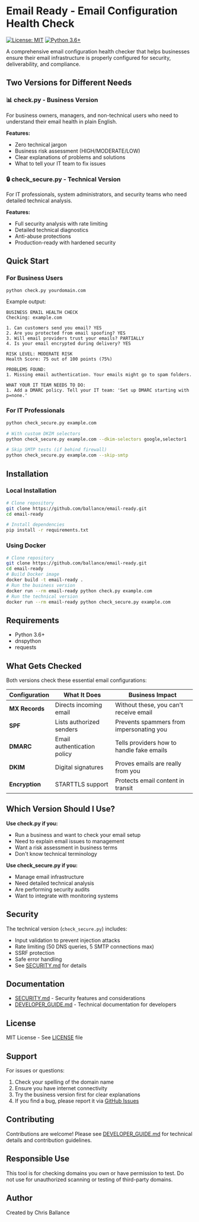 # Email Ready - Email Configuration Health Check

[![License: MIT](https://img.shields.io/badge/License-MIT-yellow.svg)](https://opensource.org/licenses/MIT)
[![Python 3.6+](https://img.shields.io/badge/python-3.6+-blue.svg)](https://www.python.org/downloads/)

A comprehensive email configuration health checker that helps businesses ensure their email infrastructure is properly configured for security, deliverability, and compliance.

## Two Versions for Different Needs

### 📊 check.py - Business Version
For business owners, managers, and non-technical users who need to understand their email health in plain English.

**Features:**
- Zero technical jargon
- Business risk assessment (HIGH/MODERATE/LOW)
- Clear explanations of problems and solutions
- What to tell your IT team to fix issues

### 🔒 check_secure.py - Technical Version
For IT professionals, system administrators, and security teams who need detailed technical analysis.

**Features:**
- Full security analysis with rate limiting
- Detailed technical diagnostics
- Anti-abuse protections
- Production-ready with hardened security

## Quick Start

### For Business Users

```bash
python check.py yourdomain.com
```

Example output:
```
BUSINESS EMAIL HEALTH CHECK
Checking: example.com

1. Can customers send you email? YES
2. Are you protected from email spoofing? YES
3. Will email providers trust your emails? PARTIALLY
4. Is your email encrypted during delivery? YES

RISK LEVEL: MODERATE RISK
Health Score: 75 out of 100 points (75%)

PROBLEMS FOUND:
1. Missing email authentication. Your emails might go to spam folders.

WHAT YOUR IT TEAM NEEDS TO DO:
1. Add a DMARC policy. Tell your IT team: 'Set up DMARC starting with p=none.'
```

### For IT Professionals

```bash
python check_secure.py example.com

# With custom DKIM selectors
python check_secure.py example.com --dkim-selectors google,selector1

# Skip SMTP tests (if behind firewall)
python check_secure.py example.com --skip-smtp
```

## Installation

### Local Installation

```bash
# Clone repository
git clone https://github.com/ballance/email-ready.git
cd email-ready

# Install dependencies
pip install -r requirements.txt
```

### Using Docker

```bash
# Clone repository
git clone https://github.com/ballance/email-ready.git
cd email-ready
# Build Docker image
docker build -t email-ready .
# Run the business version
docker run --rm email-ready python check.py example.com
# Run the technical version
docker run --rm email-ready python check_secure.py example.com
```

## Requirements

- Python 3.6+
- dnspython
- requests

## What Gets Checked

Both versions check these essential email configurations:

| Configuration | What It Does | Business Impact |
|--------------|--------------|-----------------|
| **MX Records** | Directs incoming email | Without these, you can't receive email |
| **SPF** | Lists authorized senders | Prevents spammers from impersonating you |
| **DMARC** | Email authentication policy | Tells providers how to handle fake emails |
| **DKIM** | Digital signatures | Proves emails are really from you |
| **Encryption** | STARTTLS support | Protects email content in transit |

## Which Version Should I Use?

**Use check.py if you:**
- Run a business and want to check your email setup
- Need to explain email issues to management
- Want a risk assessment in business terms
- Don't know technical terminology

**Use check_secure.py if you:**
- Manage email infrastructure
- Need detailed technical analysis
- Are performing security audits
- Want to integrate with monitoring systems

## Security

The technical version (`check_secure.py`) includes:
- Input validation to prevent injection attacks
- Rate limiting (50 DNS queries, 5 SMTP connections max)
- SSRF protection
- Safe error handling
- See [SECURITY.md](SECURITY.md) for details

## Documentation

- [SECURITY.md](SECURITY.md) - Security features and considerations
- [DEVELOPER_GUIDE.md](DEVELOPER_GUIDE.md) - Technical documentation for developers

## License

MIT License - See [LICENSE](LICENSE) file

## Support

For issues or questions:
1. Check your spelling of the domain name
2. Ensure you have internet connectivity
3. Try the business version first for clear explanations
4. If you find a bug, please report it via [GitHub Issues](https://github.com/ballance/email-ready/issues)

## Contributing

Contributions are welcome! Please see [DEVELOPER_GUIDE.md](DEVELOPER_GUIDE.md) for technical details and contribution guidelines.

## Responsible Use

This tool is for checking domains you own or have permission to test. Do not use for unauthorized scanning or testing of third-party domains.

## Author

Created by Chris Ballance
